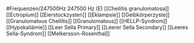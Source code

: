 #Frequenzen/247500Hz
247500 Hz (E)
[[Cheilitis granulomatosa]]
[[Ectropium]]
[[Eierstockzysten]]
[[Eklampsie]]
[[Gelbkörperzyste]]
[[Granulomatous Cheilitis]]
[[Granulomatous]]
[[HELLP-Syndrom]]
[[Hypokaliämie]]
[[Leer Sella Primary]]
[[Leerer Sella Secondary]]
[[Leeres Sella-Syndrom]]
[[Melkersson-Rosenthal]]